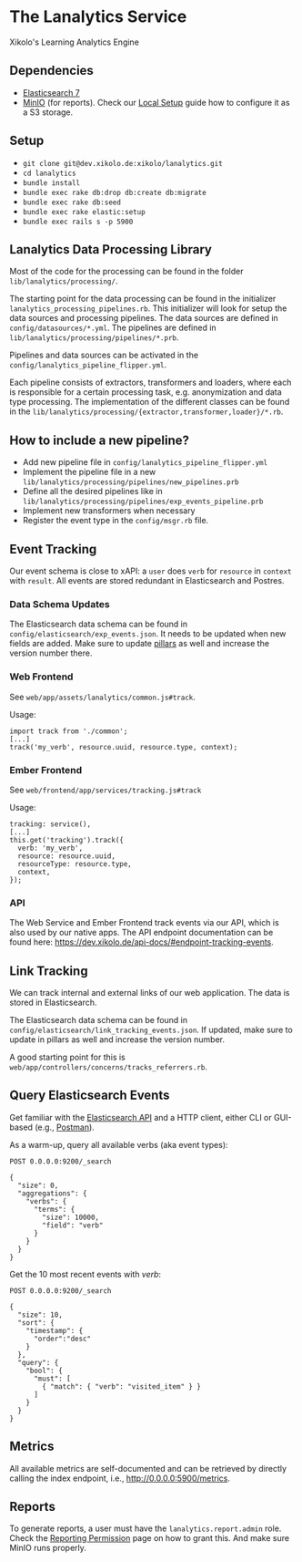 # The Lanalytics Service

Xikolo's Learning Analytics Engine

## Dependencies

* [Elasticsearch 7](https://www.elastic.co/guide/en/elasticsearch/reference/current/install-elasticsearch.html)
* [MinIO](https://github.com/minio/minio) (for reports). Check our [Local Setup](https://ares.epic.hpi.uni-potsdam.de/epicjira/confluence/display/XIKOLO/Local+Setup) guide how to configure it as a S3 storage.

## Setup

* `git clone git@dev.xikolo.de:xikolo/lanalytics.git`
* `cd lanalytics`
* `bundle install`
* `bundle exec rake db:drop db:create db:migrate`
* `bundle exec rake db:seed`
* `bundle exec rake elastic:setup`
* `bundle exec rails s -p 5900`

## Lanalytics Data Processing Library

Most of the code for the processing can be found in the folder `lib/lanalytics/processing/`.

The starting point for the data processing can be found in the initializer `lanalytics_processing_pipelines.rb`. This initializer will look for setup the data sources and processing pipelines. The data sources are defined in `config/datasources/*.yml`. The pipelines are defined in `lib/lanalytics/processing/pipelines/*.prb`.

Pipelines and data sources can be activated in the `config/lanalytics_pipeline_flipper.yml`.

Each pipeline consists of extractors, transformers and loaders, where each is responsible for a certain processing task, e.g. anonymization and data type processing. The implementation of the different classes can be found in the `lib/lanalytics/processing/{extractor,transformer,loader}/*.rb`.

## How to include a new pipeline?

* Add new pipeline file in `config/lanalytics_pipeline_flipper.yml`
* Implement the pipeline file in a new `lib/lanalytics/processing/pipelines/new_pipelines.prb`
* Define all the desired pipelines like in `lib/lanalytics/processing/pipelines/exp_events_pipeline.prb`
* Implement new transformers when necessary
* Register the event type in the `config/msgr.rb` file.

## Event Tracking

Our event schema is close to xAPI: a `user` does `verb` for `resource` in `context` with `result`. All events are stored redundant in Elasticsearch and Postres.

### Data Schema Updates

The Elasticsearch data schema can be found in `config/elasticsearch/exp_events.json`. It needs to be updated when new fields are added. Make sure to update [pillars](https://gitlab.hpi.de/xopic/xikolo/pillars/-/blob/master/site/default/includes/elasticsearch/template_exp.sls) as well and increase the version number there.

### Web Frontend

See `web/app/assets/lanalytics/common.js#track`.

Usage:
```
import track from './common';
[...]
track('my_verb', resource.uuid, resource.type, context);
```

### Ember Frontend

See `web/frontend/app/services/tracking.js#track`

Usage:
```
tracking: service(),
[...]
this.get('tracking').track({
  verb: 'my_verb',
  resource: resource.uuid,
  resourceType: resource.type,
  context,
});
```

### API

The Web Service and Ember Frontend track events via our API, which is also used by our native apps. The API endpoint documentation can be found here: https://dev.xikolo.de/api-docs/#endpoint-tracking-events.

## Link Tracking

We can track internal and external links of our web application. The data is stored in Elasticsearch.

The Elasticsearch data schema can be found in `config/elasticsearch/link_tracking_events.json`. If updated, make sure to update in pillars as well and increase the version number.

A good starting point for this is `web/app/controllers/concerns/tracks_referrers.rb`.

## Query Elasticsearch Events

Get familiar with the [Elasticsearch API](elastic.co/guide/en/elasticsearch/reference/current/rest-apis.html) and a HTTP client, either CLI or GUI-based (e.g., [Postman](https://www.postman.com/)).

As a warm-up, query all available verbs (aka event types):
```
POST 0.0.0.0:9200/_search

{
  "size": 0,
  "aggregations": {
    "verbs": {
      "terms": {
        "size": 10000,
        "field": "verb"
      }
    }
  }
}
```

Get the 10 most recent events with *verb*:
```
POST 0.0.0.0:9200/_search

{
  "size": 10,
  "sort": { 
    "timestamp": { 
      "order":"desc" 
    } 
  },
  "query": {
    "bool": {
      "must": [
        { "match": { "verb": "visited_item" } }
      ]
    }
  }
}
```

## Metrics

All available metrics are self-documented and can be retrieved by directly calling the index endpoint, i.e., http://0.0.0.0:5900/metrics.

## Reports

To generate reports, a user must have the `lanalytics.report.admin` role. Check the [Reporting Permission](https://ares.epic.hpi.uni-potsdam.de/epicjira/confluence/display/XIKOLO/Reporting+Permission) page on how to grant this. And make sure MinIO runs properly.
